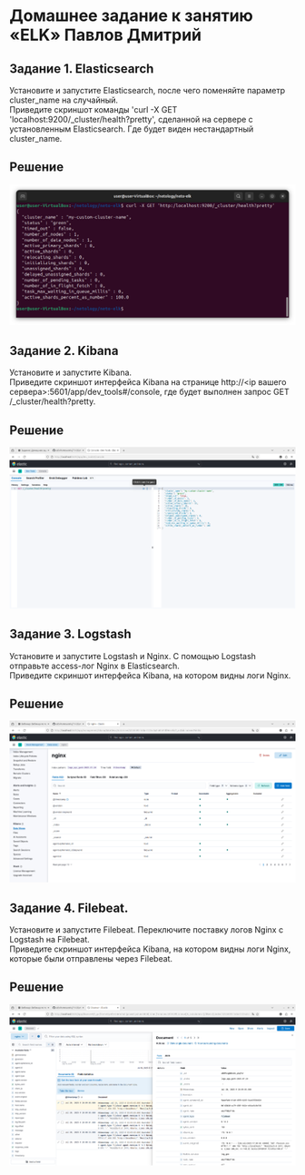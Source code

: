 # Домашнее задание к занятию «ELK» Павлов Дмитрий  

## Задание 1. Elasticsearch  
Установите и запустите Elasticsearch, после чего поменяйте параметр cluster_name на случайный.  
Приведите скриншот команды 'curl -X GET 'localhost:9200/_cluster/health?pretty', сделанной на сервере с установленным Elasticsearch. Где будет виден нестандартный cluster_name.  
## Решение  
![скриншот к заданию 1](/pic/pic01.png)

## Задание 2. Kibana  
Установите и запустите Kibana.  
Приведите скриншот интерфейса Kibana на странице http://<ip вашего сервера>:5601/app/dev_tools#/console, где будет выполнен запрос GET /_cluster/health?pretty.  
## Решение  
![скриншот к заданию 2](/pic/pic02.png)

## Задание 3. Logstash  
Установите и запустите Logstash и Nginx. С помощью Logstash отправьте access-лог Nginx в Elasticsearch.  
Приведите скриншот интерфейса Kibana, на котором видны логи Nginx.  
## Решение  
![скриншот к заданию 3](/pic/pic03.png)

## Задание 4. Filebeat.  
Установите и запустите Filebeat. Переключите поставку логов Nginx с Logstash на Filebeat.  
Приведите скриншот интерфейса Kibana, на котором видны логи Nginx, которые были отправлены через Filebeat.  
## Решение  
![скриншот к заданию 4](/pic/pic04.png)